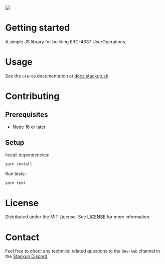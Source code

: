 ![](https://i.imgur.com/mR5CsOr.png)

# Getting started

A simple JS library for building ERC-4337 UserOperations.

# Usage

See the `userop` documentation at [docs.stackup.sh](https://docs.stackup.sh/reference/useropjs).

# Contributing

## Prerequisites

- Node 16 or later

## Setup

Install dependencies:

```bash
yarn install
```

Run tests:

```bash
yarn test
```

# License

Distributed under the MIT License. See [LICENSE](./LICENSE) for more information.

# Contact

Feel free to direct any technical related questions to the `dev-hub` channel in the [Stackup Discord](https://discord.gg/VTjJGvMNyW).
